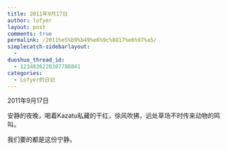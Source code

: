 ```yaml
---
title: 2011年9月17日
author: lofyer
layout: post
comments: true
permalink: /2011%e5%b9%b49%e6%9c%8817%e6%97%a5/
simplecatch-sidebarlayout:
  - 
duoshuo_thread_id:
  - 1234836220387786841
categories:
  - Lofyer的日记
---
```

2011年9月17日

安静的夜晚，喝着Kazatu私藏的干红，徐风吹拂，远处草场不时传来动物的鸣叫。

我们要的都是这份宁静。